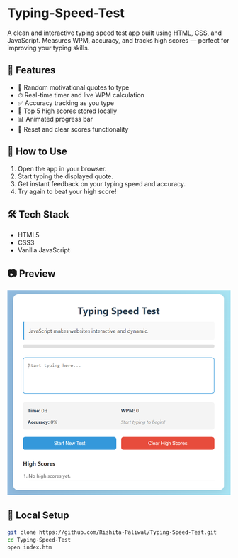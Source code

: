 # Typing-Speed-Test
A clean and interactive typing speed test app built using HTML, CSS, and JavaScript. Measures WPM, accuracy, and tracks high scores — perfect for improving your typing skills.
## 🌟 Features

- 📄 Random motivational quotes to type
- ⏱ Real-time timer and live WPM calculation
- ✅ Accuracy tracking as you type
- 🧠 Top 5 high scores stored locally
- 📊 Animated progress bar
- 🔁 Reset and clear scores functionality

## 🚀 How to Use

1. Open the app in your browser.
2. Start typing the displayed quote.
3. Get instant feedback on your typing speed and accuracy.
4. Try again to beat your high score!

## 🛠 Tech Stack

- HTML5
- CSS3
- Vanilla JavaScript

## 📷 Preview

![Typing Speed Test Screenshot](preview.png)


## 📁 Local Setup

```bash
git clone https://github.com/Rishita-Paliwal/Typing-Speed-Test.git
cd Typing-Speed-Test
open index.htm
